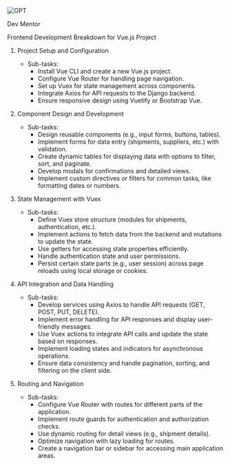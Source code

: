 ![GPT](https://files.oaiusercontent.com/file-ZVg9huG14ovwzZYiwNCDbzzB?se=2124-01-27T06%3A40%3A53Z&sp=r&sv=2021-08-06&sr=b&rscc=max-age%3D1209600%2C%20immutable&rscd=attachment%3B%20filename%3Dcc4cbde8-0ff7-4db8-a442-9e4f793e5755.png&sig=JSkBFTpEQ/ATP86jPYsKov2HLtzS1uiDfrqVwYTemCo%3D)

Dev Mentor

Frontend Development Breakdown for Vue.js Project

1.  Project Setup and Configuration

    -   Sub-tasks:
        -   Install Vue CLI and create a new Vue.js project.
        -   Configure Vue Router for handling page navigation.
        -   Set up Vuex for state management across components.
        -   Integrate Axios for API requests to the Django backend.
        -   Ensure responsive design using Vuetify or Bootstrap Vue.
2.  Component Design and Development

    -   Sub-tasks:
        -   Design reusable components (e.g., input forms, buttons, tables).
        -   Implement forms for data entry (shipments, suppliers, etc.) with validation.
        -   Create dynamic tables for displaying data with options to filter, sort, and paginate.
        -   Develop modals for confirmations and detailed views.
        -   Implement custom directives or filters for common tasks, like formatting dates or numbers.
3.  State Management with Vuex

    -   Sub-tasks:
        -   Define Vuex store structure (modules for shipments, authentication, etc.).
        -   Implement actions to fetch data from the backend and mutations to update the state.
        -   Use getters for accessing state properties efficiently.
        -   Handle authentication state and user permissions.
        -   Persist certain state parts (e.g., user session) across page reloads using local storage or cookies.
4.  API Integration and Data Handling

    -   Sub-tasks:
        -   Develop services using Axios to handle API requests (GET, POST, PUT, DELETE).
        -   Implement error handling for API responses and display user-friendly messages.
        -   Use Vuex actions to integrate API calls and update the state based on responses.
        -   Implement loading states and indicators for asynchronous operations.
        -   Ensure data consistency and handle pagination, sorting, and filtering on the client side.
5.  Routing and Navigation

    -   Sub-tasks:
        -   Configure Vue Router with routes for different parts of the application.
        -   Implement route guards for authentication and authorization checks.
        -   Use dynamic routing for detail views (e.g., shipment details).
        -   Optimize navigation with lazy loading for routes.
        -   Create a navigation bar or sidebar for accessing main application areas.

